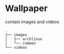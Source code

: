 # Wallpaper

contain images and videos

```shell
.
├── images
│   ├── archlinux
│   └── common
└── videos

```
